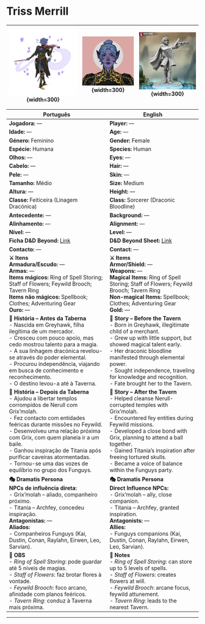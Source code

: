 # Triss Merrill

| ![pc_triss_merrill_01](../../../assets/pc/pc_triss_merrill_01.png){width=300} |![pc_triss_merrill_02](../../../assets/pc/pc_triss_merrill_02.png){width=300} |![pc_triss_merrill_03](../../../assets/pc/pc_triss_merrill_03.png){width=300} |
| ------------------------ | ------------------------ | ------------------------ |

| Português | English |
| --------- | ------- |
| **Jogadora:** — | **Player:** — |
| **Idade:** — | **Age:** — |
| **Género:** Feminino | **Gender:** Female |
| **Espécie:** Humana | **Species:** Human |
| **Olhos:** — | **Eyes:** — |
| **Cabelo:** — | **Hair:** — |
| **Pele:** — | **Skin:** — |
| **Tamanho:** Médio | **Size:** Medium |
| **Altura:** — | **Height:** — |
| **Classe:** Feiticeira (Linagem Dracónica) | **Class:** Sorcerer (Draconic Bloodline) |
| **Antecedente:** — | **Background:** — |
| **Alinhamento:** — | **Alignment:** — |
| **Nível:** — | **Level:** — |
| **Ficha D&D Beyond:** [Link](https://www.dndbeyond.com/characters/138906172) | **D&D Beyond Sheet:** [Link](https://www.dndbeyond.com/characters/138906172) |
| **Contacto:** — | **Contact:** — |
| **⚔️ Itens**<br>**Armadura/Escudo:** —<br>**Armas:** —<br>**Items mágicos:** Ring of Spell Storing; Staff of Flowers; Feywild Brooch; Tavern Ring<br>**Items não mágicos:** Spellbook; Clothes; Adventuring Gear<br>**Ouro:** — | **⚔️ Items**<br>**Armor/Shield:** —<br>**Weapons:** —<br>**Magical Items:** Ring of Spell Storing; Staff of Flowers; Feywild Brooch; Tavern Ring<br>**Non-magical Items:** Spellbook; Clothes; Adventuring Gear<br>**Gold:** — |
| **📖 História – Antes da Taberna**<br>- Nascida em Greyhawk, filha ilegítima de um mercador.<br>- Cresceu com pouco apoio, mas cedo mostrou talento para a magia.<br>- A sua linhagem dracónica revelou-se através do poder elemental.<br>- Procurou independência, viajando em busca de conhecimento e reconhecimento.<br>- O destino levou-a até à Taverna. | **📖 Story – Before the Tavern**<br>- Born in Greyhawk, illegitimate child of a merchant.<br>- Grew up with little support, but showed magical talent early.<br>- Her draconic bloodline manifested through elemental power.<br>- Sought independence, traveling for knowledge and recognition.<br>- Fate brought her to the Tavern. |
| **📖 História – Depois da Taberna**<br>- Ajudou a libertar templos corrompidos de Nerull com Grix’molah.<br>- Fez contacto com entidades feéricas durante missões no Feywild.<br>- Desenvolveu uma relação próxima com Grix, com quem planeia ir a um baile.<br>- Ganhou inspiração de Titania após purificar caveiras atormentadas.<br>- Tornou-se uma das vozes de equilíbrio no grupo dos Funguys. | **📖 Story – After the Tavern**<br>- Helped cleanse Nerull-corrupted temples with Grix’molah.<br>- Encountered fey entities during Feywild missions.<br>- Developed a close bond with Grix, planning to attend a ball together.<br>- Gained Titania’s inspiration after freeing tortured skulls.<br>- Became a voice of balance within the Funguys party. |
| **🎭 Dramatis Persona**<br>**NPCs de influência direta:**<br>- Grix’molah – aliado, companheiro próximo.<br>- Titania – Archfey, concedeu inspiração.<br>**Antagonistas:** —<br>**Aliados:**<br>- Companheiros Funguys (Kai, Dustin, Conan, Raylahn, Eirwen, Leo, Sarvian). | **🎭 Dramatis Persona**<br>**Direct Influence NPCs:**<br>- Grix’molah – ally, close companion.<br>- Titania – Archfey, granted inspiration.<br>**Antagonists:** —<br>**Allies:**<br>- Funguys companions (Kai, Dustin, Conan, Raylahn, Eirwen, Leo, Sarvian). |
| **🔮 OBS**<br>- *Ring of Spell Storing*: pode guardar até 5 níveis de magias.<br>- *Staff of Flowers*: faz brotar flores à vontade.<br>- *Feywild Brooch*: foco arcano, afinidade com planos feéricos.<br>- *Tavern Ring*: conduz à Taverna mais próxima. | **🔮 Notes**<br>- *Ring of Spell Storing*: can store up to 5 levels of spells.<br>- *Staff of Flowers*: creates flowers at will.<br>- *Feywild Brooch*: arcane focus, feywild attunement.<br>- *Tavern Ring*: leads to the nearest Tavern. |

---



















